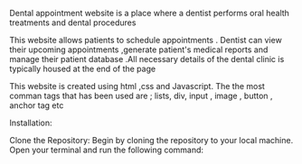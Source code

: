 Dental appointment website is a place where a dentist performs oral health treatments and dental procedures 

This website allows patients to schedule appointments . Dentist can view their upcoming appointments ,generate patient's medical reports and manage their patient database .All necessary details of the dental clinic is typically housed at the end of the page 

This website is created using html ,css and Javascript. The the most comman tags that has been used are ; lists, div, input  , image , button , anchor tag etc 

Installation:

Clone the Repository: Begin by cloning the repository to your local machine. Open your terminal and run the following command:

